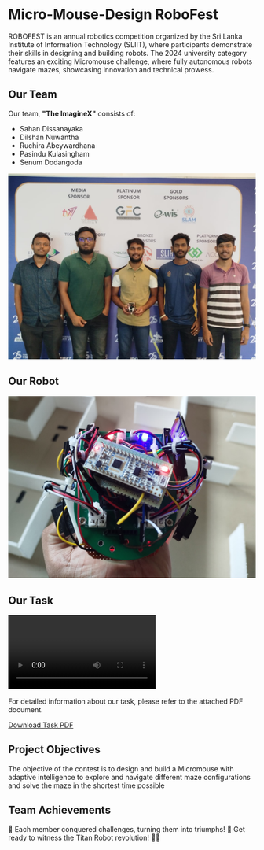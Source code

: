 # Micro-Mouse-Design RoboFest

ROBOFEST is an annual robotics competition organized by the Sri Lanka Institute of Information Technology (SLIIT), where participants demonstrate their skills in designing and building robots. The 2024 university category features an exciting Micromouse challenge, where fully autonomous robots navigate mazes, showcasing innovation and technical prowess.

## Our Team

Our team, **"The ImagineX"** consists of:

-  Sahan Dissanayaka
-  Dilshan Nuwantha
-  Ruchira Abeywardhana
-  Pasindu Kulasingham
-  Senum Dodangoda


![Alt text](Media/Team.jpg)

## Our Robot

![Alt text](Media/robot.jpg)

## Our Task

![Maze Navigation Video](Media/Video1.mp4)


For detailed information about our task, please refer to the attached PDF document.

[Download Task PDF](ROBOFEST-2024-University-Category.pdf)

## Project Objectives

The objective of the contest is to design and build a Micromouse with adaptive intelligence to explore
and navigate different maze configurations and solve the maze in the shortest time possible

## Team Achievements

👏 Each member conquered challenges, turning them into triumphs! 🌟 Get ready to witness the Titan Robot revolution! 🚀🤖
